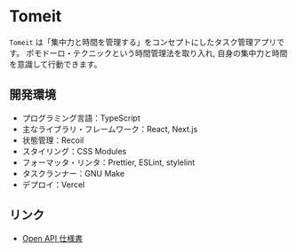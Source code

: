 # Tomeit

`Tomeit` は「集中力と時間を管理する」をコンセプトにしたタスク管理アプリです。
ポモドーロ・テクニックという時間管理法を取り入れ, 自身の集中力と時間を意識して行動できます。

## 開発環境

- プログラミング言語：TypeScript
- 主なライブラリ・フレームワーク：React, Next.js
- 状態管理：Recoil
- スタイリング：CSS Modules
- フォーマッタ・リンタ：Prettier, ESLint, stylelint
- タスクランナー：GNU Make
- デプロイ：Vercel

## リンク

- [Open API 仕様書](https://minguu42.github.io/tomeit)
